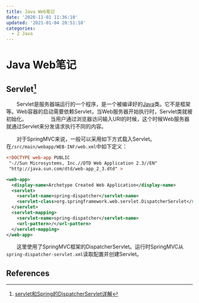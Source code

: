 ```yaml
---
title: Java Web笔记
date: '2020-11-01 11:36:10'
updated: '2021-01-04 20:51:18'
categories:
  - 2 Java
---
```

# Java Web笔记

## Servlet[^1]

　　Servlet是服务器端运行的一个程序，是一个被编译好的[Java](http://lib.csdn.net/base/javaee)类。它不是框架等。Web容器的启动需要依赖Servlet，当Web服务器开始执行时，Servlet类就被初始化。
　　
　　当用户通过浏览器访问输入URI的时候，这个时候Web服务器就通过Servlet来分发请求执行不同的内容。

　　对于SpringMVC来说，一般可以采用如下方式载入Servlet。在`/src/main/webapp/WEB-INF/web.xml`中如下定义：

```xml
<!DOCTYPE web-app PUBLIC
 "-//Sun Microsystems, Inc.//DTD Web Application 2.3//EN"
 "http://java.sun.com/dtd/web-app_2_3.dtd" >

<web-app>
  <display-name>Archetype Created Web Application</display-name>
  <servlet>
    <servlet-name>spring-dispatcher</servlet-name>
    <servlet-class>org.springframework.web.servlet.DispatcherServlet</servlet-class>
  </servlet>
  <servlet-mapping>
    <servlet-name>spring-dispatcher</servlet-name>
    <url-pattern>/</url-pattern>
  </servlet-mapping>
</web-app>
```

　　这里使用了SpringMVC框架的DispatcherServlet。运行时SpringMVC从`spring-dispatcher-servlet.xml`读取配置并创建Servlet。
　　
## References

[^1]: [servlet和Spring的DispatcherServlet详解](https://blog.csdn.net/yalishadaa/article/details/70544492)
